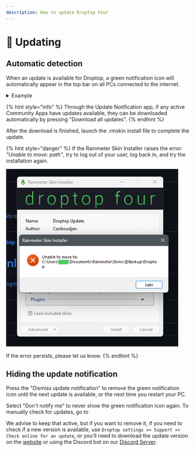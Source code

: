 ```yaml
---
description: How to update Droptop Four
---
```


# 🔼 Updating

## Automatic detection

When an update is available for Droptop, a green notification icon will automatically appear in the top bar on all PCs connected to the internet.

<details>

<summary>Example</summary>

![Update app screenshot](../.gitbook/assets/UpdateApp.png)



</details>

{% hint style="info" %}
Through the Update Notification app, if any active Community Apps have updates available, they can be downloaded automatically by pressing "Download all updates".
{% endhint %}

After the download is finished, launch the .rmskin install file to complete the update.

{% hint style="danger" %}
If the Rainmeter Skin Installer raises the error: _"Unable to move: path"_, try to log out of your user, log back in, and try the installation again.

<img src="../.gitbook/assets/InstallerError.png" alt="Rainmeter Skin Installer raises the error: &#x22;Unable to move: path&#x22;" data-size="original">

If the error persists, please let us know.
{% endhint %}

## Hiding the update notification

Press the "Dismiss update notification" to remove the green notification icon until the next update is available, or the next time you restart your PC.

Select "Don't notify me" to never show the green notification icon again. To manually check for updates, go to&#x20;

We advise to keep that active, but if you want to remove it, if you need to check if a new version is available, use `Droptop settings >> Support >> Check online for an update`, or you'll need to download the update version on the [website](https://www.droptopfour.com/update/) or using the Discord bot on our [Discord Server](https://droptopfour.com/discord).&#x20;
